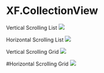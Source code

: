 # XF.CollectionView

Vertical Scrolling List
![](https://1.bp.blogspot.com/-Yh6qCW_lH8w/XTCso_7GKMI/AAAAAAAAIbc/1HGNz-vaXH8rFfbMd8YJWwY_L4GNwdC3ACEwYBhgL/s1600/VerticalListPage.gif)

Horizontal Scrolling List
![](https://1.bp.blogspot.com/-1co2EnCCe2k/XTCwWdJnzrI/AAAAAAAAIbw/ha-fCjF1nc8hzw4cLtMLi_Z8a6O6vximgCLcBGAs/s1600/HorizontalListPage.gif)

Vertical Scrolling Grid
![](https://1.bp.blogspot.com/-qGyVsh6LAYo/XTCzDnfXc7I/AAAAAAAAIcA/nWqtOOiESXwsnPctCovgxuhernNU60mJgCLcBGAs/s1600/VerticalGridPage.gif)

#Horizontal Scrolling Grid
![](https://1.bp.blogspot.com/-SMl0MH_6eok/XTCzEaqTbLI/AAAAAAAAIcM/QX0NmWSVydkhQ6CBVZe2-nKZqqNeZEilgCEwYBhgL/s1600/HorizontalGridPage.gif)
